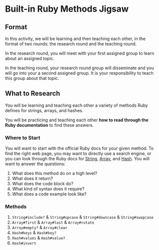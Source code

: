 # Built-in Ruby Methods Jigsaw

## Format

In this activity, we will be learning and then teaching each other, in the format of two rounds: the research round and the teaching round.

In the research round, you will meet with your first assigned group to learn about an assigned topic.

In the teaching round, your research round group will disseminate and you will go into your a second assigned group. It is your responsibility to teach this group about that topic.

## What to Research

You will be learning and teaching each other a variety of methods Ruby defines for strings, arrays, and hashes.

You will be practicing and teaching each other **how to read through the Ruby documentation** to find these answers.

### Where to Start

You will want to start with the official Ruby docs for your given method. To find the right web page, you may want to directly use a search engine, or you can look through the Ruby docs for [String](https://ruby-doc.org/core-2.5.1/String.html), [Array](https://ruby-doc.org/core-2.5.1/Array.html), and [Hash](https://ruby-doc.org/core-2.5.1/Hash.html). You will want to answer the questions:

1. What does this method do on a high level?
1. What does it return?
1. What does the code block do?
1. What kind of syntax does it require?
1. What does a code example look like?

### Methods

1. `String#include?` & `String#upcase` & `String#downcase` & `String#swapcase`
1. `Array#first` & `Array#last` & `Array#rotate`
1. `Array#empty?` & `Array#clear`
1. `Hash#keys` & `Hash#key?`
1. `Hash#values` & `Hash#value?`
1. `Hash#invert`
